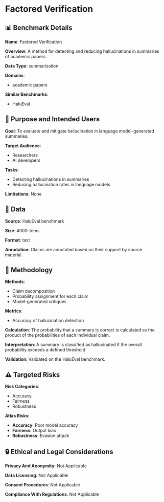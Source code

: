 # Factored Verification

## 📊 Benchmark Details

**Name**: Factored Verification

**Overview**: A method for detecting and reducing hallucinations in summaries of academic papers.

**Data Type**: summarization

**Domains**:
- academic papers

**Similar Benchmarks**:
- HaluEval

## 🎯 Purpose and Intended Users

**Goal**: To evaluate and mitigate hallucination in language model-generated summaries.

**Target Audience**:
- Researchers
- AI developers

**Tasks**:
- Detecting hallucinations in summaries
- Reducing hallucination rates in language models

**Limitations**: None

## 💾 Data

**Source**: HaluEval benchmark

**Size**: 4000 items

**Format**: text

**Annotation**: Claims are annotated based on their support by source material.

## 🔬 Methodology

**Methods**:
- Claim decomposition
- Probability assignment for each claim
- Model-generated critiques

**Metrics**:
- Accuracy of hallucination detection

**Calculation**: The probability that a summary is correct is calculated as the product of the probabilities of each individual claim.

**Interpretation**: A summary is classified as hallucinated if the overall probability exceeds a defined threshold.

**Validation**: Validated on the HaluEval benchmark.

## ⚠️ Targeted Risks

**Risk Categories**:
- Accuracy
- Fairness
- Robustness

**Atlas Risks**:
- **Accuracy**: Poor model accuracy
- **Fairness**: Output bias
- **Robustness**: Evasion attack

## 🔒 Ethical and Legal Considerations

**Privacy And Anonymity**: Not Applicable

**Data Licensing**: Not Applicable

**Consent Procedures**: Not Applicable

**Compliance With Regulations**: Not Applicable
